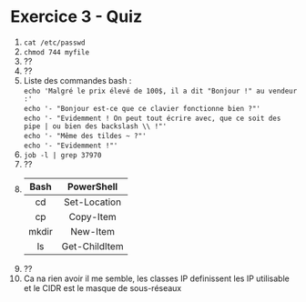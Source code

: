 # Exercice 3 - Quiz

1. `cat /etc/passwd`
2. `chmod 744 myfile`
3. ??
4. ??
5. Liste des commandes bash :  
`echo 'Malgré le prix élevé de 100$, il a dit "Bonjour !" au vendeur :'`  
`echo '- "Bonjour est-ce que ce clavier fonctionne bien ?"'`  
`echo '- "Evidemment ! On peut tout écrire avec, que ce soit des pipe | ou bien des backslash \\ !"'`  
`echo '- "Même des tildes ~ ?"'`  
`echo '- "Evidemment !"'`  
6. `job -l | grep 37970`
7. ??
8. | Bash | PowerShell |
   |:----:|:----:|
   | cd | Set-Location |
   | cp | Copy-Item |
   | mkdir | New-Item |
   | ls | Get-ChildItem |
9. ??
10. Ca na rien avoir il me semble, les classes IP definissent les IP utilisable et le CIDR est le masque de sous-réseaux
